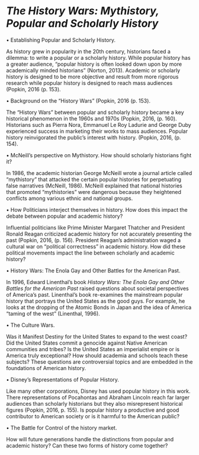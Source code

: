 # *The History Wars: Mythistory, Popular and Scholarly History*

•	Establishing Popular and Scholarly History. 

As history grew in popularity in the 20th century, historians faced a dilemma: to write a popular or a scholarly history. While popular history has a greater audience, “popular history is often looked down upon by more academically minded historians” (Norton, 2013).  Academic or scholarly history is designed to be more objective and result from more rigorous research while popular history is designed to reach mass audiences (Popkin, 2016 (p. 153). 

•	Background on the “History Wars” (Popkin, 2016 (p. 153). 

The “History Wars” between popular and scholarly history became a key historical phenomenon in the 1960s and 1970s (Popkin, 2016, (p. 160).  Historians such as Pierra Nora, Emmanuel Le Roy Ladurie and George Duby experienced success in marketing their works to mass audiences. Popular history reinvigorated the public’s interest with history. (Popkin, 2016, (p. 154). 

•	McNeill’s perspective on Mythistory. How should scholarly historians fight it? 

In 1986, the academic historian George McNeill wrote a journal article called “mythistory” that attacked the certain popular histories for perpetuating false narratives (McNeill, 1986). McNeill explained that national histories that promoted “mythistories” were dangerous because they heightened conflicts among various ethnic and national groups. 

•	How Politicians interject themselves in history. How does this impact the debate between popular and academic history?

Influential politicians like Prime Minister Margaret Thatcher and President Ronald Reagan criticized academic history for not accurately presenting the past (Popkin, 2016, (p. 156). President Reagan’s administration waged a cultural war on “political correctness” in academic history. How did these political movements impact the line between scholarly and academic history?

•	History Wars: The Enola Gay and Other Battles for the American Past. 

In 1996, Edward Linenthal’s book *History Wars: The Enola Gay and Other Battles for the American Past* raised questions about societal perspectives of America’s past. Linenthal’s book re-examines the mainstream popular history that portrays the United States as the good guys. For example, he looks at the dropping of the Atomic Bonds in Japan and the idea of America “taming of the west” (Linenthal, 1996). 

•	The Culture Wars. 

Was it Manifest Destiny for the United States to expand to the west coast? Did the United States commit a genocide against Native American communities and tribes? Is the United States an imperialist empire or is America truly exceptional? How should academia and schools teach these subjects? These questions are controversial topics and are embedded in the foundations of American history. 

•	Disney’s Representations of Popular History. 

Like many other corporations, Disney has used popular history in this work. There representations of Pocahontas and Abraham Lincoln reach far larger audiences than scholarly historians but they also misrepresent historical figures (Popkin, 2016, p. 155). Is popular history a productive and good contributor to American society or is it harmful to the American public?  

•	The Battle for Control of the history market. 

How will future generations handle the distinctions from popular and academic history? Can these two forms of history come together? 

